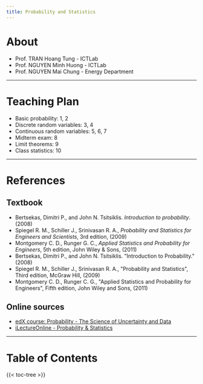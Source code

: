 ```yaml
---
title: Probability and Statistics
---
```

# About
- Prof. TRAN Hoang Tung - ICTLab
- Prof. NGUYEN Minh Huong - ICTLab
- Prof. NGUYEN Mai Chung - Energy Department

---
# Teaching Plan
- Basic probability: 1, 2
- Discrete random variables: 3, 4
- Continuous random variables: 5, 6, 7
- Midterm exam: 8
- Limit theorems: 9
- Class statistics: 10

---
# References
## Textbook
- Bertsekas, Dimitri P., and John N. Tsitsiklis. *Introduction to probability*. (2008)
- Spiegel R. M., Schiller J., Srinivasan R. A., *Probability and Statistics for Engineers and Scientists*, 3rd edition, (2009)
- Montgomery C. D., Runger G. C., *Applied Statistics and Probability for Engineers*, 5th edition, John Wiley & Sons, (2011)
- Bertsekas, Dimitri P., and John N. Tsitsiklis. "Introduction to Probability." (2008)
- Spiegel R. M., Schiller J., Srinivasan R. A., "Probability
and Statistics", Third edition, McGraw Hill, (2009)
- Montgomery C. D., Runger C. G., "Applied Statistics
and Probability for Engineers", Fifth edition, John
Wiley and Sons, (2011)
## Online sources
- [edX course: Probability - The Science of Uncertainty and
Data](https://www.edx.org/course/probability-the-science-of-uncertainty-and-data)
- [iLectureOnline - Probability & Statistics](http://www.ilectureonline.com/lectures/subject/MATH/18/162)

---
# Table of Contents
{{< toc-tree >}}